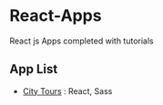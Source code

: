 # React-Apps

React js Apps completed with tutorials

## App List

- [City Tours](city-tours) : React, Sass
